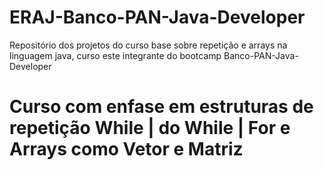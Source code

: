 # ERAJ-Banco-PAN-Java-Developer
Repositório dos projetos do curso base sobre repetição e arrays na linguagem java, curso este integrante do bootcamp Banco-PAN-Java-Developer
# Curso com enfase em estruturas de repetição While | do While | For e Arrays como Vetor e Matriz
